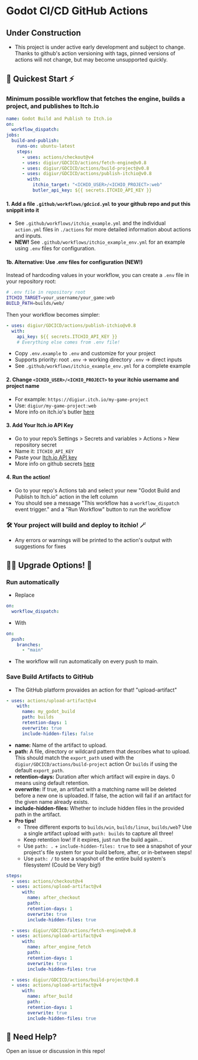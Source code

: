 # Godot CI/CD GitHub Actions

## Under Construction

- This project is under active early development and subject to change. Thanks to github's action versioning with tags, pinned versions of actions will not change, but may become unsupported quickly.

## 🚀 Quickest Start ⚡️

### Minimum possible workflow that fetches the engine, builds a project, and publishes to Itch.io

```yaml
name: Godot Build and Publish to Itch.io
on:
  workflow_dispatch:
jobs:
  build-and-publish:
    runs-on: ubuntu-latest
    steps:
      - uses: actions/checkout@v4
      - uses: digiur/GDCICD/actions/fetch-engine@v0.8
      - uses: digiur/GDCICD/actions/build-project@v0.8
      - uses: digiur/GDCICD/actions/publish-itchio@v0.8
        with:
          itchio_target: "<ICHIO_USER>/<ICHIO_PROJECT>:web"
          butler_api_key: ${{ secrets.ITCHIO_API_KEY }}
```

#### 1. Add a file `.github/workflows/gdcicd.yml` to your github repo and put this snippit into it

- See `.github/workflows/itchio_example.yml` and the individual `action.yml` files in `./actions` for more detailed information about actions and inputs.
- **NEW!** See `.github/workflows/itchio_example_env.yml` for an example using `.env` files for configuration.

#### 1b. Alternative: Use .env files for configuration (NEW!)

Instead of hardcoding values in your workflow, you can create a `.env` file in your repository root:

```bash
# .env file in repository root
ITCHIO_TARGET=your_username/your_game:web
BUILD_PATH=builds/web/
```

Then your workflow becomes simpler:

```yaml
- uses: digiur/GDCICD/actions/publish-itchio@v0.8
  with:
    api_key: ${{ secrets.ITCHIO_API_KEY }}
    # Everything else comes from .env file!
```

- Copy `.env.example` to `.env` and customize for your project
- Supports priority: root `.env` → working directory `.env` → direct inputs
- See `.github/workflows/itchio_example_env.yml` for a complete example

#### 2. Change `<ICHIO_USER>/<ICHIO_PROJECT>` to your itchio username and project name

- For example: `https://digiur.itch.io/my-game-project`
- Use: `digiur/my-game-project:web`
- More info on itch.io's butler [here](https://itch.io/docs/butler/pushing.html)

#### 3. Add Your Itch.io API Key

- Go to your repo’s Settings > Secrets and variables > Actions > New repository secret
- Name it: `ITCHIO_API_KEY`
- Paste your [Itch.io API key](https://itch.io/user/settings/api-keys)
- More info on github secrets [here](https://docs.github.com/en/actions/how-tos/write-workflows/choose-what-workflows-do/use-secrets)

#### 4. Run the action!

- Go to your repo's Actions tab and select your new "Godot Build and Publish to Itch.io" action in the left column
- You should see a message "This workflow has a `workflow_dispatch` event trigger." and a "Run Workflow" button to run the workflow

### 🛠️ Your project will build and deploy to itchio! 🪄

- Any errors or warnings will be printed to the action's output with suggestions for fixes

## 🧙‍♂️ Upgrade Options! 🦄

### Run automatically

- Replace

```yaml
on:
  workflow_dispatch:
```

- With

```yaml
on:
  push:
    branches:
      - "main"
```

- The workflow will run automatically on every push to main.

### Save Build Artifacts to GitHub

- The GitHub platform provaides an action for that! "upload-artifact"

```yaml
- uses: actions/upload-artifact@v4
    with:
      name: my_godot_build
      path: builds
      retention-days: 1
      overwrite: true
      include-hidden-files: false
```

- **name:** Name of the artifact to upload.
- **path:** A file, directory or wildcard pattern that describes what to upload. This should match the `export_path` used with the `digiur/GDCICD/actions/build-project` action Or `builds` if using the default `export_path`.
- **retention-days:** Duration after which artifact will expire in days. 0 means using default retention.
- **overwrite:** If true, an artifact with a matching name will be deleted before a new one is uploaded. If false, the action will fail if an artifact for the given name already exists.
- **include-hidden-files:** Whether to include hidden files in the provided path in the artifact.
- **Pro tips!**
  - Three different exports to `builds/win`, `builds/linux`, `builds/web`? Use a single artifact upload with `path: builds` to capture all three!
  - Keep retention low! If it expires, just run the build again...
  - Use `path: .` + `include-hidden-files: true` to see a snapshot of your project's file system for your build before, after, or in-between steps!
  - Use `path: /` to see a snapshot of the entire build system's filesystem! (Could be Very big!)

```yaml
steps:
  - uses: actions/checkout@v4
  - uses: actions/upload-artifact@v4
      with:
        name: after_checkout
        path: .
        retention-days: 1
        overwrite: true
        include-hidden-files: true

  - uses: digiur/GDCICD/actions/fetch-engine@v0.8
  - uses: actions/upload-artifact@v4
      with:
        name: after_engine_fetch
        path: .
        retention-days: 1
        overwrite: true
        include-hidden-files: true

  - uses: digiur/GDCICD/actions/build-project@v0.8
  - uses: actions/upload-artifact@v4
      with:
        name: after_build
        path: .
        retention-days: 1
        overwrite: true
        include-hidden-files: true
```

## 🛟 Need Help?

Open an issue or discussion in this repo!
